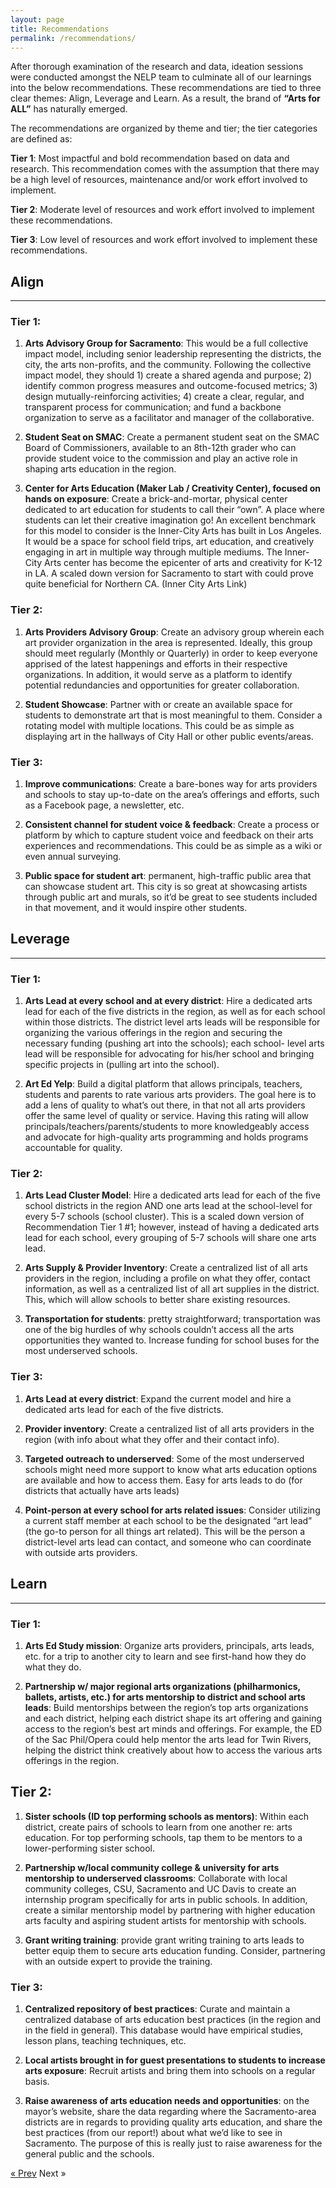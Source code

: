 ```yaml
---
layout: page
title: Recommendations
permalink: /recommendations/
---
```


After thorough examination of the research and data, ideation sessions were conducted amongst the NELP team to culminate all of our learnings into the below recommendations. These recommendations are tied to three clear themes: Align, Leverage and Learn. As a result, the brand of **“Arts for ALL”** has naturally emerged.

The recommendations are organized by theme and tier; the tier categories are defined as:

**Tier 1**: Most impactful and bold recommendation based on data and research. This recommendation comes with the assumption that there may be a high level of resources, maintenance and/or work effort involved to implement.

**Tier 2**: Moderate level of resources and work effort involved to implement these recommendations.

**Tier 3**: Low level of resources and work effort involved to implement these recommendations. 

## Align
---
### Tier 1:
1. **Arts Advisory Group for Sacramento**: This would be a full collective impact model, including senior leadership representing the districts, the city, the arts non-profits, and the community. Following the collective impact model, they should 1) create a shared agenda and purpose; 2) identify common progress measures and outcome-focused metrics; 3) design mutually-reinforcing activities; 4) create a clear, regular, and transparent process for communication; and fund a backbone organization to serve as a facilitator and manager of the collaborative.

2. **Student Seat on SMAC**: Create a permanent student seat on the SMAC Board of Commissioners, available to an 8th-12th grader who can provide student voice to the commission and play an active role in shaping arts education in the region.

3. **Center for Arts Education (Maker Lab / Creativity Center), focused on hands on exposure**: Create a brick-and-mortar, physical center dedicated to art education for students to call their “own”. A place where students can let their creative imagination go! An excellent benchmark for this model to consider is the Inner-City Arts has built in Los Angeles. It would be a space for school field trips, art education, and creatively engaging in art in multiple way through multiple mediums. The Inner-City Arts center has become the epicenter of arts and creativity for K-12 in LA. A scaled down version for Sacramento to start with could prove quite beneficial for Northern CA. (Inner City Arts Link)

### Tier 2:
1. **Arts Providers Advisory Group**: Create an advisory group wherein each art provider organization in the area is represented. Ideally, this group should meet regularly (Monthly or Quarterly) in order to keep everyone apprised of the latest happenings and efforts in their respective organizations. In addition, it would serve as a platform to identify potential redundancies and opportunities for greater collaboration.

2. **Student Showcase**: Partner with or create an available space for students to demonstrate art that is most meaningful to them. Consider a rotating model with multiple locations. This could be as simple as displaying art in the hallways of City Hall or other public events/areas.

### Tier 3:
1. **Improve communications**: Create a bare-bones way for arts providers and schools to stay up-to-date on the area’s offerings and efforts, such as a Facebook page, a newsletter, etc.

2. **Consistent channel for student voice & feedback**: Create a process or platform by which to capture student voice and feedback on their arts experiences and recommendations. This could be as simple as a wiki or even annual surveying.

3. **Public space for student art**: permanent, high-traffic public area that can showcase
student art. This city is so great at showcasing artists through public art and murals, so it’d be great to see students included in that movement, and it would inspire other students.

## Leverage
---
### Tier 1:
1. **Arts Lead at every school and at every district**: Hire a dedicated arts lead for each of the five districts in the region, as well as for each school within those districts. The district level arts leads will be responsible for organizing the various offerings in the region and securing the necessary funding (pushing art into the schools); each school- level arts lead will be responsible for advocating for his/her school and bringing specific projects in (pulling art into the school).

2. **Art Ed Yelp**: Build a digital platform that allows principals, teachers, students and parents to rate various arts providers. The goal here is to add a lens of quality to what’s out there, in that not all arts providers offer the same level of quality or service. Having this rating will allow principals/teachers/parents/students to more knowledgeably access and advocate for high-quality arts programming and holds programs accountable for quality.

### Tier 2:
1. **Arts Lead Cluster Model**: Hire a dedicated arts lead for each of the five school districts in the region AND one arts lead at the school-level for every 5-7 schools (school cluster). This is a scaled down version of Recommendation Tier 1 #1; however, instead of having a dedicated arts lead for each school, every grouping of 5-7 schools will share one arts lead.

2. **Arts Supply & Provider Inventory**: Create a centralized list of all arts providers in the region, including a profile on what they offer, contact information, as well as a centralized list of all art supplies in the district. This, which will allow schools to better share existing resources.

3. **Transportation for students**: pretty straightforward; transportation was one of the big hurdles of why schools couldn’t access all the arts opportunities they wanted to. Increase funding for school buses for the most underserved schools.
 
### Tier 3:
1. **Arts Lead at every district**: Expand the current model and hire a dedicated arts lead for
each of the five districts.

2. **Provider inventory**: Create a centralized list of all arts providers in the region (with info
about what they offer and their contact info).

3. **Targeted outreach to underserved**: Some of the most underserved schools might need more support to know what arts education options are available and how to access them. Easy for arts leads to do (for districts that actually have arts leads)

4. **Point-person at every school for arts related issues**: Consider utilizing a current staff member at each school to be the designated “art lead” (the go-to person for all things art related). This will be the person a district-level arts lead can contact, and someone who can coordinate with outside arts providers.

## Learn
---
### Tier 1:
1. **Arts Ed Study mission**: Organize arts providers, principals, arts leads, etc. for a trip to another city to learn and see first-hand how they do what they do.

2. **Partnership w/ major regional arts organizations (philharmonics, ballets, artists, etc.) for arts mentorship to district and school arts leads**: Build mentorships between the region’s top arts organizations and each district, helping each district shape its art offering and gaining access to the region’s best art minds and offerings. For example, the ED of the Sac Phil/Opera could help mentor the arts lead for Twin Rivers, helping the district think creatively about how to access the various arts offerings in the region.

## Tier 2:
1. **Sister schools (ID top performing schools as mentors)**: Within each district, create pairs of schools to learn from one another re: arts education. For top performing schools, tap them to be mentors to a lower-performing sister school.

2. **Partnership w/local community college & university for arts mentorship to underserved classrooms**: Collaborate with local community colleges, CSU, Sacramento and UC Davis to create an internship program specifically for arts in public schools. In addition, create a similar mentorship model by partnering with higher education arts faculty and aspiring student artists for mentorship with schools.

3. **Grant writing training**: provide grant writing training to arts leads to better equip them to secure arts education funding. Consider, partnering with an outside expert to provide the training.

### Tier 3:
1. **Centralized repository of best practices**: Curate and maintain a centralized database of arts education best practices (in the region and in the field in general). This database would have empirical studies, lesson plans, teaching techniques, etc. 

2. **Local artists brought in for guest presentations to students to increase arts exposure**: Recruit artists and bring them into schools on a regular basis.

3. **Raise awareness of arts education needs and opportunities**: on the mayor’s website, share the data regarding where the Sacramento-area districts are in regards to providing quality arts education, and share the best practices (from our report!) about what we’d like to see in Sacramento. The purpose of this is really just to raise awareness for the general public and the schools.

<!-- Pagination -->
<div class="pagination">
  <a class="pagination-item older" href="{{ site.baseurl }}/action_items">&laquo; Prev</a>
  <span class="pagination-item newer">Next &raquo;</span>
</div>
